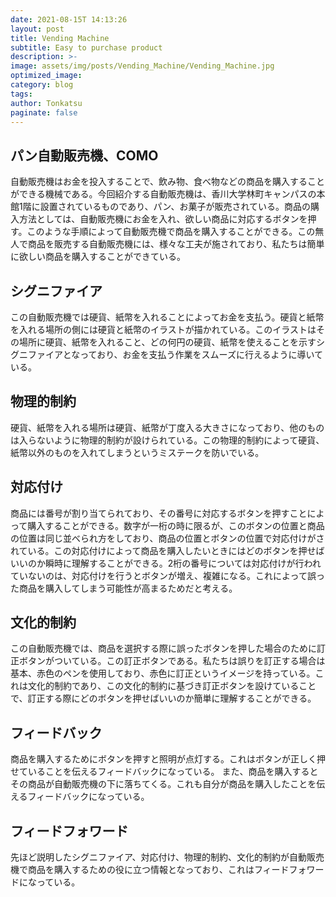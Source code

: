 ```yaml
---
date: 2021-08-15T 14:13:26
layout: post
title: Vending Machine
subtitle: Easy to purchase product
description: >-
image: assets/img/posts/Vending_Machine/Vending_Machine.jpg
optimized_image: 
category: blog
tags: 
author: Tonkatsu
paginate: false
---
```


## パン自動販売機、COMO

自動販売機はお金を投入することで、飲み物、食べ物などの商品を購入することができる機械である。今回紹介する自動販売機は、香川大学林町キャンパスの本館1階に設置されているものであり、パン、お菓子が販売されている。商品の購入方法としては、自動販売機にお金を入れ、欲しい商品に対応するボタンを押す。このような手順によって自動販売機で商品を購入することができる。この無人で商品を販売する自動販売機には、様々な工夫が施されており、私たちは簡単に欲しい商品を購入することができている。

## シグニファイア

この自動販売機では硬貨、紙幣を入れることによってお金を支払う。硬貨と紙幣を入れる場所の側には硬貨と紙幣のイラストが描かれている。このイラストはその場所に硬貨、紙幣を入れること、どの何円の硬貨、紙幣を使えることを示すシグニファイアとなっており、お金を支払う作業をスムーズに行えるように導いている。

## 物理的制約

硬貨、紙幣を入れる場所は硬貨、紙幣が丁度入る大きさになっており、他のものは入らないように物理的制約が設けられている。この物理的制約によって硬貨、紙幣以外のものを入れてしまうというミステークを防いでいる。

## 対応付け

商品には番号が割り当てられており、その番号に対応するボタンを押すことによって購入することができる。数字が一桁の時に限るが、このボタンの位置と商品の位置は同じ並べられ方をしており、商品の位置とボタンの位置で対応付けがされている。この対応付けによって商品を購入したいときにはどのボタンを押せばいいのか瞬時に理解することができる。2桁の番号については対応付けが行われていないのは、対応付けを行うとボタンが増え、複雑になる。これによって誤った商品を購入してしまう可能性が高まるためだと考える。

## 文化的制約

この自動販売機では、商品を選択する際に誤ったボタンを押した場合のために訂正ボタンがついている。この訂正ボタンである。私たちは誤りを訂正する場合は基本、赤色のペンを使用しており、赤色に訂正というイメージを持っている。これは文化的制約であり、この文化的制約に基づき訂正ボタンを設けていることで、訂正する際にどのボタンを押せばいいのか簡単に理解することができる。

## フィードバック

商品を購入するためにボタンを押すと照明が点灯する。これはボタンが正しく押せていることを伝えるフィードバックになっている。
また、商品を購入するとその商品が自動販売機の下に落ちてくる。これも自分が商品を購入したことを伝えるフィードバックになっている。

## フィードフォワード

先ほど説明したシグニファイア、対応付け、物理的制約、文化的制約が自動販売機で商品を購入するための役に立つ情報となっており、これはフィードフォワードになっている。